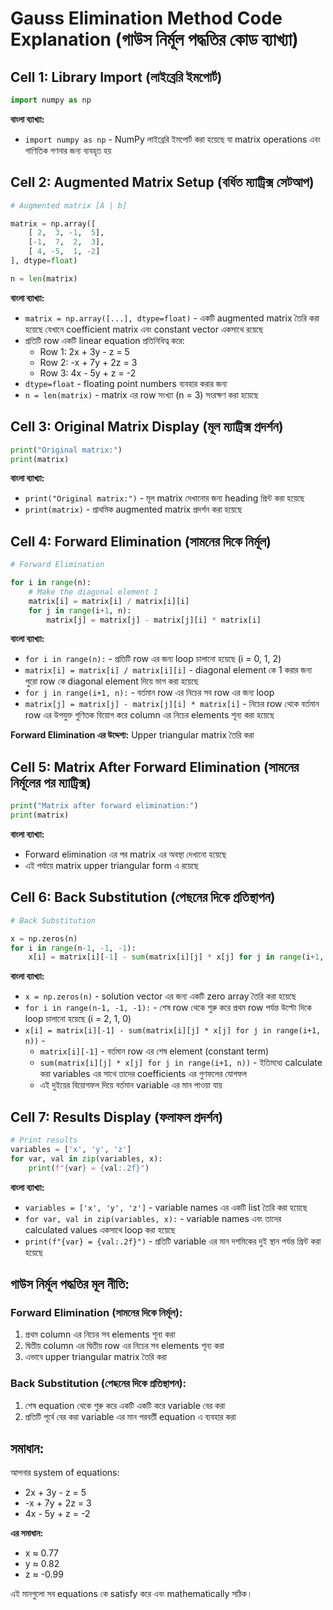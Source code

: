 # Gauss Elimination Method Code Explanation (গাউস নির্মূল পদ্ধতির কোড ব্যাখ্যা)

## Cell 1: Library Import (লাইব্রেরি ইমপোর্ট)

```python
import numpy as np
```

**বাংলা ব্যাখ্যা:**
- `import numpy as np` - NumPy লাইব্রেরি ইমপোর্ট করা হয়েছে যা matrix operations এবং গাণিতিক গণনার জন্য ব্যবহৃত হয়

## Cell 2: Augmented Matrix Setup (বর্ধিত ম্যাট্রিক্স সেটআপ)

```python
# Augmented matrix [A | b]

matrix = np.array([
    [ 2,  3, -1,  5],
    [-1,  7,  2,  3],
    [ 4, -5,  1, -2]
], dtype=float)

n = len(matrix)
```

**বাংলা ব্যাখ্যা:**
- `matrix = np.array([...], dtype=float)` - একটি augmented matrix তৈরি করা হয়েছে যেখানে coefficient matrix এবং constant vector একসাথে রয়েছে
- প্রতিটি row একটি linear equation প্রতিনিধিত্ব করে:
  - Row 1: 2x + 3y - z = 5
  - Row 2: -x + 7y + 2z = 3  
  - Row 3: 4x - 5y + z = -2
- `dtype=float` - floating point numbers ব্যবহার করার জন্য
- `n = len(matrix)` - matrix এর row সংখ্যা (n = 3) সংরক্ষণ করা হয়েছে

## Cell 3: Original Matrix Display (মূল ম্যাট্রিক্স প্রদর্শন)

```python
print("Original matrix:")
print(matrix)
```

**বাংলা ব্যাখ্যা:**
- `print("Original matrix:")` - মূল matrix দেখানোর জন্য heading প্রিন্ট করা হয়েছে
- `print(matrix)` - প্রাথমিক augmented matrix প্রদর্শন করা হয়েছে

## Cell 4: Forward Elimination (সামনের দিকে নির্মূল)

```python
# Forward Elimination

for i in range(n):
    # Make the diagonal element 1
    matrix[i] = matrix[i] / matrix[i][i]
    for j in range(i+1, n):
        matrix[j] = matrix[j] - matrix[j][i] * matrix[i]
```

**বাংলা ব্যাখ্যা:**
- `for i in range(n):` - প্রতিটি row এর জন্য loop চালানো হয়েছে (i = 0, 1, 2)
- `matrix[i] = matrix[i] / matrix[i][i]` - diagonal element কে 1 করার জন্য পুরো row কে diagonal element দিয়ে ভাগ করা হয়েছে
- `for j in range(i+1, n):` - বর্তমান row এর নিচের সব row এর জন্য loop
- `matrix[j] = matrix[j] - matrix[j][i] * matrix[i]` - নিচের row থেকে বর্তমান row এর উপযুক্ত গুণিতক বিয়োগ করে column এর নিচের elements শূন্য করা হয়েছে

**Forward Elimination এর উদ্দেশ্য:** Upper triangular matrix তৈরি করা

## Cell 5: Matrix After Forward Elimination (সামনের নির্মূলের পর ম্যাট্রিক্স)

```python
print("Matrix after forward elimination:")
print(matrix)
```

**বাংলা ব্যাখ্যা:**
- Forward elimination এর পর matrix এর অবস্থা দেখানো হয়েছে
- এই পর্যায়ে matrix upper triangular form এ রয়েছে

## Cell 6: Back Substitution (পেছনের দিকে প্রতিস্থাপন)

```python
# Back Substitution

x = np.zeros(n)
for i in range(n-1, -1, -1):
    x[i] = matrix[i][-1] - sum(matrix[i][j] * x[j] for j in range(i+1, n))
```

**বাংলা ব্যাখ্যা:**
- `x = np.zeros(n)` - solution vector এর জন্য একটি zero array তৈরি করা হয়েছে
- `for i in range(n-1, -1, -1):` - শেষ row থেকে শুরু করে প্রথম row পর্যন্ত উল্টো দিকে loop চালানো হয়েছে (i = 2, 1, 0)
- `x[i] = matrix[i][-1] - sum(matrix[i][j] * x[j] for j in range(i+1, n))` - 
  - `matrix[i][-1]` - বর্তমান row এর শেষ element (constant term)
  - `sum(matrix[i][j] * x[j] for j in range(i+1, n))` - ইতিমধ্যে calculate করা variables এর সাথে তাদের coefficients এর গুণফলের যোগফল
  - এই দুইয়ের বিয়োগফল দিয়ে বর্তমান variable এর মান পাওয়া যায়

## Cell 7: Results Display (ফলাফল প্রদর্শন)

```python
# Print results
variables = ['x', 'y', 'z']
for var, val in zip(variables, x):
    print(f"{var} = {val:.2f}")
```

**বাংলা ব্যাখ্যা:**
- `variables = ['x', 'y', 'z']` - variable names এর একটি list তৈরি করা হয়েছে
- `for var, val in zip(variables, x):` - variable names এবং তাদের calculated values একসাথে loop করা হয়েছে
- `print(f"{var} = {val:.2f}")` - প্রতিটি variable এর মান দশমিকের দুই স্থান পর্যন্ত প্রিন্ট করা হয়েছে

## গাউস নির্মূল পদ্ধতির মূল নীতি:

### Forward Elimination (সামনের দিকে নির্মূল):
1. প্রথম column এর নিচের সব elements শূন্য করা
2. দ্বিতীয় column এর দ্বিতীয় row এর নিচের সব elements শূন্য করা  
3. এভাবে upper triangular matrix তৈরি করা

### Back Substitution (পেছনের দিকে প্রতিস্থাপন):
1. শেষ equation থেকে শুরু করে একটি একটি করে variable বের করা
2. প্রতিটি পূর্বে বের করা variable এর মান পরবর্তী equation এ ব্যবহার করা

## সমাধান:
আপনার system of equations:
- 2x + 3y - z = 5
- -x + 7y + 2z = 3
- 4x - 5y + z = -2

**এর সমাধান:**
- x ≈ 0.77
- y ≈ 0.82
- z ≈ -0.99

এই মানগুলো সব equations কে satisfy করে এবং mathematically সঠিক।

